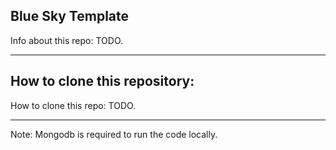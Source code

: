 ## Blue Sky Template

Info about this repo: TODO.


---

## How to clone this repository:


How to clone this repo: TODO.

---
Note:  Mongodb is required to run the code locally.

